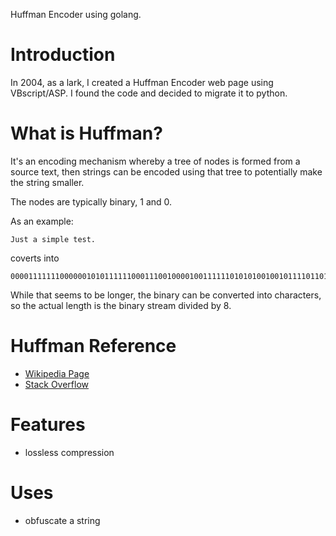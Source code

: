 Huffman Encoder using golang.

# Introduction

In 2004, as a lark, I created a Huffman Encoder web page using VBscript/ASP. I found the code and decided to migrate it
to python.

# What is Huffman?

It's an encoding mechanism whereby a tree of nodes is formed from a source text, then strings can be encoded using that
tree to potentially make the string smaller.

The nodes are typically binary, 1 and 0.

As an example:

```
Just a simple test.
```

coverts into

```
000011111110000001010111111000111001000010011111101010100100101111011010001010110000001
```

While that seems to be longer, the binary can be converted into characters, so the actual length is the binary stream
divided by 8.

# Huffman Reference

- [Wikipedia Page](https://en.wikipedia.org/wiki/Huffman_coding)
- [Stack Overflow](https://stackoverflow.com/questions/70245937/why-huffmans-coding-algorithm-takes-more-bit-than-the-original-size)

# Features

- lossless compression

# Uses

- obfuscate a string


